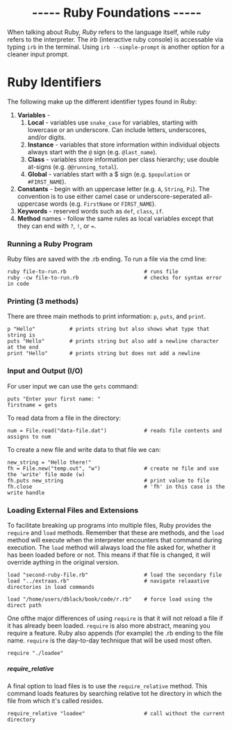 <h1 align=center>----- Ruby Foundations -----</h1>

When talking about Ruby, _Ruby_ refers to the language itself, while _ruby_ refers to the interpreter. The _irb_ (interactive ruby console) is accessable via typing ```irb``` in the terminal. Using ```irb --simple-prompt``` is another option for a cleaner input prompt.

# Ruby Identifiers
The following make up the different identifier types found in Ruby:

1. **Variables** - 
    1. **Local** - variables use ```snake_case``` for variables, starting with lowercase or an underscore. Can include letters, underscores, and/or digits.
    2. **Instance** - variables that store information within individual objects always start with the ```@``` sign (e.g. ```@last_name```).
    3. **Class** - variables store information per class hierarchy; use double at-signs (e.g. ```@@running_total```).
    4. **Global** - variables start with a $ sign (e.g. ```$population``` or ```#FIRST_NAME```). 
2. **Constants** - begin with an uppercase letter (e.g. ```A```, ```String```, ```Pi```). The convention is to use either camel case or underscore-seperated all-uppercase words (e.g. ```FirstName``` or ```FIRST_NAME```).
3. **Keywords** - reserved words such as ```def```, ```class```, ```if```.
4. **Method** names - follow the same rules as local variables except that they can end with ```?```, ```!```, or ```=```.

### Running a Ruby Program
Ruby files are saved with the .rb ending. To run a file via the cmd line:

    ruby file-to-run.rb                         # runs file
    ruby -cw file-to-run.rb                     # checks for syntax error in code
    
### Printing (3 methods)
There are three main methods to print information: ```p```, ```puts```, and ```print```.

    p "Hello"           # prints string but also shows what type that string is
    puts "Hello"        # prints string but also add a newline character at the end
    print "Hello"       # prints string but does not add a newline

### Input and Output (I/O)
For user input we can use the ```gets``` command:

    puts "Enter your first name: "
    firstname = gets
    
To read data from a file in the directory:

    num = File.read("data-file.dat")            # reads file contents and assigns to num

To create a new file and write data to that file we can:

    new_string = "Hello there!"
    fh = File.new("temp.out", "w")              # create ne file and use the 'write' file mode (w)
    fh.puts new_string                          # print value to file
    fh.close                                    # 'fh' in this case is the write handle
    
### Loading External Files and Extensions
To facilitate breaking up programs into multiple files, Ruby provides the ```require``` and ```load``` methods. Remember that these are methods, and the ```load``` method will execute when the interpreter encounters that command during execution. The ```load``` method will always load the file asked for, whether it has been loaded before or not. This means if that file is changed, it will override aything in the original version. 
    
    load "second-ruby-file.rb"                  # load the secondary file
    load "../extraas.rb"                        # navigate relaaative directories in load commands
    
    load "/home/users/dblack/book/code/r.rb"    # force load using the direct path
    
One ofthe major differences of using ```require``` is that it will not reload a file if it has already been loaded. ```require``` is also more abstract, meaning you require a feature. Ruby also appends (for example) the .rb ending to the file name. ```require``` is the day-to-day technique that will be used most often. 

    require "./loadee"                          
    
##### require_relative
A final option to load files is to use the ```require_relative``` method. This command loads features by searching relative tot he directory in which the file from which it's called resides. 

    require_relative "loadee"                   # call without the current directory
    
    
    
    
    
